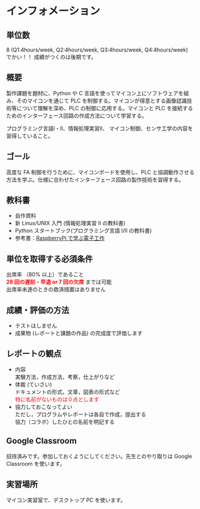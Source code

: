 # インフォメーション
## 単位数 

8 (Q1:4hours/week, Q2:4hours/week, Q3:4hours/week, Q4:4hours/week)  
でかい！！ 成績がつくのは後期です。

## 概要

製作課題を題材に、Python や C 言語を使ってマイコン上にソフトウェアを組み、そのマイコンを通じて PLC を制御する。マイコンが得意とする画像認識技術等について理解を深め、PLC の制御に応用する。マイコンと PLC を接続するためのインターフェース回路の作成方法について学習する。

プログラミング言語I・II、情報処理実習II、 マイコン制御、センサ工学の内容を習得していること。

## ゴール

高度な FA 制御を行うために、マイコンボードを使用し、PLC と協調動作させる方法を学ぶ。仕様に合わせたインターフェース回路の製作技術を習得する。

## 教科書

- 自作資料
- 新 Linux/UNIX 入門 (情報処理実習 II の教科書)
- Python スタートブック(プログラミング言語 I/II の教科書)
- 参考書：[RaspberryPi で学ぶ電子工作]("https://www.amazon.co.jp/dp/4065193397/")

## 単位を取得する必須条件

出席率 （80% 以上）であること  
**<font color="red">28 回の遅刻・早退 or 7 回の欠席</font>**  までは可能  
出席率未達のときの救済措置はありません  

## 成績・評価の方法
- テストはしません  
- 成果物 (レポートと課題の作品) の完成度で評価します  

## レポートの観点
- 内容  
実験方法，作成方法，考察，仕上がりなど
- 体裁 (ていさい)  
ドキュメントの形式，文章，図表の形式など  
<font color="red">特に名前がないものは０点とします</font>  
- 協力しておこなってよい  
ただし，プログラムやレポートは各自で作成，提出する  
協力（コラボ）したひとの名前を明記する  

## Google Classroom

招待済みです。参加しておくようにしてください。先生とのやり取りは Google Classroom を使います。

## 実習場所

マイコン実習室で、デスクトップ PC を使います。
